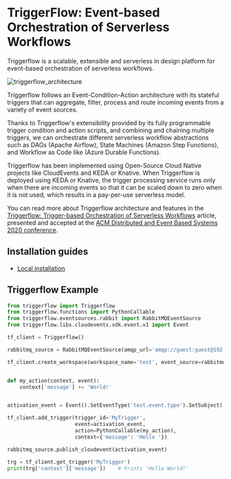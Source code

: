 # TriggerFlow: Event-based Orchestration of Serverless Workflows

Triggerflow is a scalable, extensible and serverless in design platform for event-based orchestration of
serverless workflows.

![triggerflow_architecture](https://user-images.githubusercontent.com/33722759/85291482-d46b8180-b49a-11ea-973f-3995b21425ad.png)

Triggerflow follows an Event-Condition-Action architecture with its stateful triggers that can aggregate, filter,
process and route incoming events from a variety of event sources.

Thanks to Triggerflow's extensibility provided by its fully programmable trigger condition and action scripts, and 
combining and chaining multiple triggers, we can orchestrate different serverless workflow abstractions such as
DAGs (Apache Airflow), State Machines (Amazon Step Functions), and Workflow as Code like (Azure Durable Functions).

Triggerflow has been implemented using Open-Source Cloud Native projects like CloudEvents and KEDA or Knative.
When Triggerflow is deployed using KEDA or Knative, the trigger processing service runs only when there are incoming
events so that it can be scaled down to zero when it is not used, which results in a pay-per-use serverless model.

You can read more about Triggerflow architecture and features in the
[Triggerflow: Trigger-based Orchestration of Serverless Workflows](https://arxiv.org/abs/2006.08654) article, presented 
and accepted at the [ACM Distributed and Event Based Systems 2020 conference](https://2020.debs.org/accepted-papers/).

## Installation guides

- [Local installation](docs/LOCAL_INSTALL.md)


## Triggerflow Example
```python
from triggerflow import Triggerflow
from triggerflow.functions import PythonCallable
from triggerflow.eventsources.rabbit import RabbitMQEventSource
from triggerflow.libs.cloudevents.sdk.event.v1 import Event

tf_client = Triggerflow()

rabbitmq_source = RabbitMQEventSource(amqp_url='amqp://guest:guest@192.168.0.2/', queue='My-Queue')

tf_client.create_workspace(workspace_name='test', event_source=rabbitmq_source)


def my_action(context, event):
    context['message'] += 'World!'


activation_event = Event().SetEventType('test.event.type').SetSubject('Test')

tf_client.add_trigger(trigger_id='MyTrigger',
                      event=activation_event,
                      action=PythonCallable(my_action),
                      context={'message': 'Hello '})

rabbitmq_source.publish_cloudevent(activation_event)

trg = tf_client.get_trigger('MyTrigger')
print(trg['context']['message'])    # Prints 'Hello World!'
```   